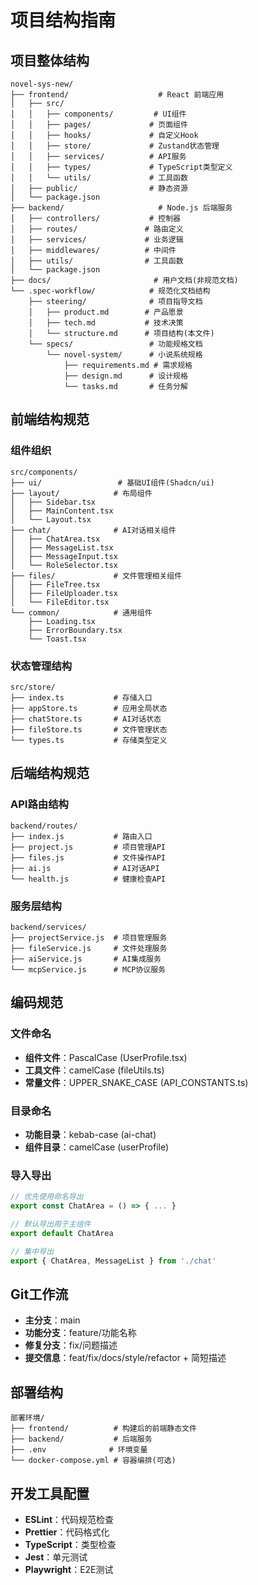 # 项目结构指南

## 项目整体结构
```
novel-sys-new/
├── frontend/                    # React 前端应用
│   ├── src/
│   │   ├── components/         # UI组件
│   │   ├── pages/             # 页面组件
│   │   ├── hooks/             # 自定义Hook
│   │   ├── store/             # Zustand状态管理
│   │   ├── services/          # API服务
│   │   ├── types/             # TypeScript类型定义
│   │   └── utils/             # 工具函数
│   ├── public/                # 静态资源
│   └── package.json
├── backend/                     # Node.js 后端服务
│   ├── controllers/           # 控制器
│   ├── routes/               # 路由定义
│   ├── services/             # 业务逻辑
│   ├── middlewares/          # 中间件
│   ├── utils/                # 工具函数
│   └── package.json
├── docs/                       # 用户文档(非规范文档)
└── .spec-workflow/            # 规范化文档结构
    ├── steering/              # 项目指导文档
    │   ├── product.md        # 产品愿景
    │   ├── tech.md           # 技术决策
    │   └── structure.md      # 项目结构(本文件)
    └── specs/                 # 功能规格文档
        └── novel-system/      # 小说系统规格
            ├── requirements.md # 需求规格
            ├── design.md      # 设计规格
            └── tasks.md       # 任务分解
```

## 前端结构规范

### 组件组织
```
src/components/
├── ui/                 # 基础UI组件(Shadcn/ui)
├── layout/            # 布局组件
│   ├── Sidebar.tsx
│   ├── MainContent.tsx
│   └── Layout.tsx
├── chat/              # AI对话相关组件
│   ├── ChatArea.tsx
│   ├── MessageList.tsx
│   ├── MessageInput.tsx
│   └── RoleSelector.tsx
├── files/             # 文件管理相关组件
│   ├── FileTree.tsx
│   ├── FileUploader.tsx
│   └── FileEditor.tsx
└── common/            # 通用组件
    ├── Loading.tsx
    ├── ErrorBoundary.tsx
    └── Toast.tsx
```

### 状态管理结构
```
src/store/
├── index.ts           # 存储入口
├── appStore.ts        # 应用全局状态
├── chatStore.ts       # AI对话状态
├── fileStore.ts       # 文件管理状态
└── types.ts           # 存储类型定义
```

## 后端结构规范

### API路由结构
```
backend/routes/
├── index.js           # 路由入口
├── project.js         # 项目管理API
├── files.js           # 文件操作API
├── ai.js              # AI对话API
└── health.js          # 健康检查API
```

### 服务层结构
```
backend/services/
├── projectService.js  # 项目管理服务
├── fileService.js     # 文件处理服务
├── aiService.js       # AI集成服务
└── mcpService.js      # MCP协议服务
```

## 编码规范

### 文件命名
- **组件文件**：PascalCase (UserProfile.tsx)
- **工具文件**：camelCase (fileUtils.ts)
- **常量文件**：UPPER_SNAKE_CASE (API_CONSTANTS.ts)

### 目录命名
- **功能目录**：kebab-case (ai-chat)
- **组件目录**：camelCase (userProfile)

### 导入导出
```typescript
// 优先使用命名导出
export const ChatArea = () => { ... }

// 默认导出用于主组件
export default ChatArea

// 集中导出
export { ChatArea, MessageList } from './chat'
```

## Git工作流
- **主分支**：main
- **功能分支**：feature/功能名称
- **修复分支**：fix/问题描述
- **提交信息**：feat/fix/docs/style/refactor + 简短描述

## 部署结构
```
部署环境/
├── frontend/          # 构建后的前端静态文件
├── backend/           # 后端服务
├── .env              # 环境变量
└── docker-compose.yml # 容器编排(可选)
```

## 开发工具配置
- **ESLint**：代码规范检查
- **Prettier**：代码格式化
- **TypeScript**：类型检查
- **Jest**：单元测试
- **Playwright**：E2E测试